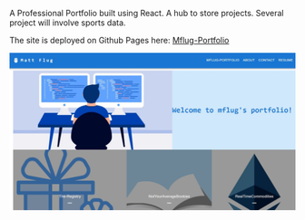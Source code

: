 A Professional Portfolio built using React. A hub to store projects. Several project will involve sports data.

The site is deployed on Github Pages here: [Mflug-Portfolio](https://mattflug.github.io/mflug-portfolio/) 


![alt text](./public/picjpg.jpg)